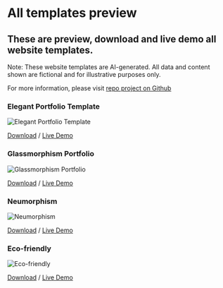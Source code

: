 # All templates preview

## These are preview, download and live demo all website templates.

Note: These website templates are AI-generated. All data and content shown are fictional and for illustrative purposes only.

For more information, please visit [repo project on Github](https://github.com/nguyenhhoa03/simple-website)

### Elegant Portfolio Template

![Elegant Portfolio Template](https://i.ibb.co/fVtZv7SQ/Screenshot-From-2025-06-09-17-57-27.png)

[Download](https://github.com/nguyenhhoa03/simple-website/blob/main/website-templates/Elegant-Portfolio-Template.html) ‌/ [Live Demo](https://htmlpreview.github.io/?https://github.com/nguyenhhoa03/simple-website/blob/main/website-templates/Elegant-Portfolio-Template.html)

### Glassmorphism Portfolio

![Glassmorphism Portfolio](https://i.ibb.co/gbkTLPkD/Screenshot-From-2025-06-13-18-51-48.png)

[Download](https://github.com/nguyenhhoa03/simple-website/blob/main/website-templates/Glassmorphism.html) / [Live Demo](https://htmlpreview.github.io/?https://raw.githubusercontent.com/nguyenhhoa03/simple-website/refs/heads/main/website-templates/Glassmorphism.html)

### Neumorphism

![Neumorphism](https://i.ibb.co/Ng9r6hVT/Screenshot-From-2025-06-13-19-40-45.png)

[Download](https://github.com/nguyenhhoa03/simple-website/blob/main/website-templates/Neumorphism.html) / [Live Demo](https://htmlpreview.github.io/?https://github.com/nguyenhhoa03/simple-website/blob/main/website-templates/Neumorphism.html)

### Eco-friendly

![Eco-friendly]()

[Download](https://github.com/nguyenhhoa03/simple-website/blob/main/website-templates/Eco-friendly.html) / [Live Demo](https://htmlpreview.github.io/?https://raw.githubusercontent.com/nguyenhhoa03/simple-website/refs/heads/main/website-templates/Eco-friendly.html)
